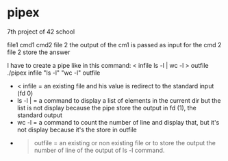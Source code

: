 # pipex
7th project of 42 school

file1 cmd1 cmd2 file 2
the output of the cm1 is passed as input for the cmd 2
file 2 store the answer


I have to create a pipe like in this command:
< infile ls -l | wc -l > outfile
./pipex infile "ls -l" "wc -l" outfile

- < infile = an existing file and his value is redirect to the standard input (fd 0)
- ls -l | = a command to display a list of elements in the current dir
but the list is not display because the pipe store the output in fd (1),
the standard output
- wc -l = a command to count the number of line and display that, 
but it's not display because it's the store in outfile
- > outfile = an existing or non existing file or to store the output
the number of line of the output of ls -l command.
